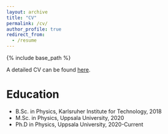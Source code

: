 ```yaml
---
layout: archive
title: "CV"
permalink: /cv/
author_profile: true
redirect_from:
  - /resume
---
```


{% include base_path %}

A detailed CV can be found [here](https://philipp-mika-wolf.github.io/assets/CV.pdf).

Education
======
* B.Sc. in Physics, Karlsruher Institute for Technology, 2018
* M.Sc. in Physics, Uppsala University, 2020
* Ph.D in Physics, Uppsala University, 2020-Current

